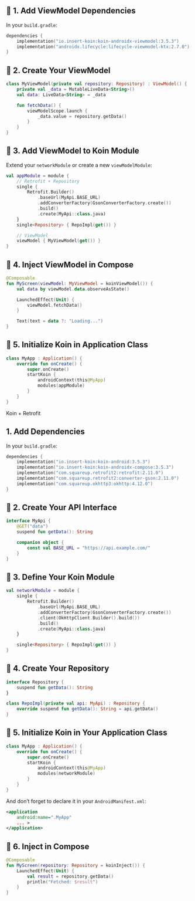 
## 🧱 1. Add ViewModel Dependencies

In your `build.gradle`:



```kotlin
dependencies {
    implementation("io.insert-koin:koin-androidx-viewmodel:3.5.3")
    implementation("androidx.lifecycle:lifecycle-viewmodel-ktx:2.7.0")
}
```

## 🧩 2. Create Your ViewModel



```kotlin
class MyViewModel(private val repository: Repository) : ViewModel() {
    private val _data = MutableLiveData<String>()
    val data: LiveData<String> = _data

    fun fetchData() {
        viewModelScope.launch {
            _data.value = repository.getData()
        }
    }
}
```

## 🧪 3. Add ViewModel to Koin Module

Extend your `networkModule` or create a new `viewModelModule`:



```kotlin
val appModule = module {
    // Retrofit + Repository
    single {
        Retrofit.Builder()
            .baseUrl(MyApi.BASE_URL)
            .addConverterFactory(GsonConverterFactory.create())
            .build()
            .create(MyApi::class.java)
    }
    single<Repository> { RepoImpl(get()) }

    // ViewModel
    viewModel { MyViewModel(get()) }
}
```

## 🚀 4. Inject ViewModel in Compose



```kotlin
@Composable
fun MyScreen(viewModel: MyViewModel = koinViewModel()) {
    val data by viewModel.data.observeAsState()

    LaunchedEffect(Unit) {
        viewModel.fetchData()
    }

    Text(text = data ?: "Loading...")
}
```

## 🧰 5. Initialize Koin in Application Class



```kotlin
class MyApp : Application() {
    override fun onCreate() {
        super.onCreate()
        startKoin {
            androidContext(this@MyApp)
            modules(appModule)
        }
    }
}
```



Koin + Retrofit


## 1. Add Dependencies

In your `build.gradle`:



```kotlin
dependencies {
    implementation("io.insert-koin:koin-android:3.5.3")
    implementation("io.insert-koin:koin-androidx-compose:3.5.3")
    implementation("com.squareup.retrofit2:retrofit:2.11.0")
    implementation("com.squareup.retrofit2:converter-gson:2.11.0")
    implementation("com.squareup.okhttp3:okhttp:4.12.0")
}
```

## 🧩 2. Create Your API Interface



```kotlin
interface MyApi {
    @GET("data")
    suspend fun getData(): String

    companion object {
        const val BASE_URL = "https://api.example.com/"
    }
}
```

## 🧪 3. Define Your Koin Module



```kotlin
val networkModule = module {
    single {
        Retrofit.Builder()
            .baseUrl(MyApi.BASE_URL)
            .addConverterFactory(GsonConverterFactory.create())
            .client(OkHttpClient.Builder().build())
            .build()
            .create(MyApi::class.java)
    }

    single<Repository> { RepoImpl(get()) }
}
```

## 🧠 4. Create Your Repository



```kotlin
interface Repository {
    suspend fun getData(): String
}

class RepoImpl(private val api: MyApi) : Repository {
    override suspend fun getData(): String = api.getData()
}
```

## 🧰 5. Initialize Koin in Your Application Class



```kotlin
class MyApp : Application() {
    override fun onCreate() {
        super.onCreate()
        startKoin {
            androidContext(this@MyApp)
            modules(networkModule)
        }
    }
}
```

And don’t forget to declare it in your `AndroidManifest.xml`:



```xml
<application
    android:name=".MyApp"
    ... >
</application>
```

## 🎨 6. Inject in Compose



```kotlin
@Composable
fun MyScreen(repository: Repository = koinInject()) {
    LaunchedEffect(Unit) {
        val result = repository.getData()
        println("Fetched: $result")
    }
}
```